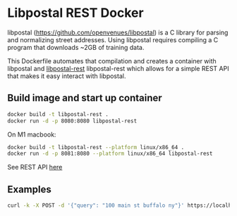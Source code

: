 # Libpostal REST Docker

libpostal (https://github.com/openvenues/libpostal) is a C library for
parsing and normalizing street addresses. Using libpostal requires
compiling a C program that downloads ~2GB of training data.

This Dockerfile automates that compilation and creates a container
with libpostal and [libpostal-rest](https://github.com/johnlonganecker/libpostal-rest) libpostal-rest which allows for a simple REST API
that makes it easy interact with libpostal.

## Build image and start up container

```sh
docker build -t libpostal-rest .
docker run -d -p 8080:8080 libpostal-rest
```

On M1 macbook:

```sh
docker build -t libpostal-rest --platform linux/x86_64 .
docker run -d -p 8081:8080 --platform linux/x86_64 libpostal-rest
```

See REST API [here](https://github.com/johnlonganecker/libpostal-rest) 

## Examples

```sh
curl -k -X POST -d '{"query": "100 main st buffalo ny"}' https://localhost:8081/parser
```
